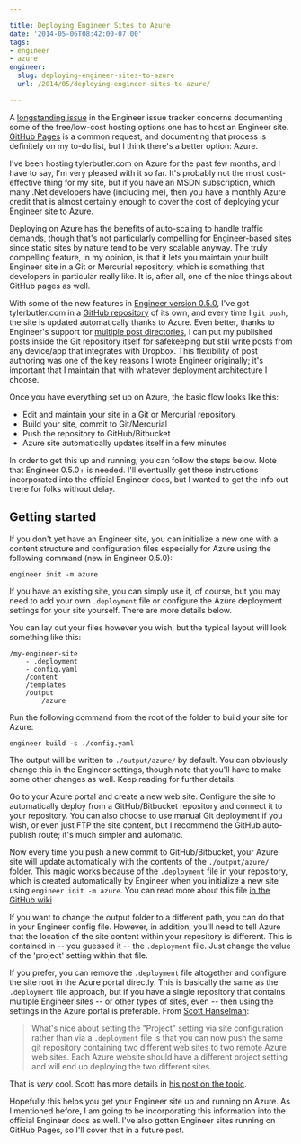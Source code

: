 ```yaml
---

title: Deploying Engineer Sites to Azure
date: '2014-05-06T08:42:00-07:00'
tags:
- engineer
- azure
engineer:
  slug: deploying-engineer-sites-to-azure
  url: /2014/05/deploying-engineer-sites-to-azure/

---
```


A [longstanding issue][1] in the Engineer issue tracker concerns documenting some of the free/low-cost hosting options one has to host an Engineer site. [GitHub Pages](http://pages.github.com/) is a common request, and documenting that process is definitely on my to-do list, but I think there's a better option: Azure.

[1]: https://github.com/tylerbutler/engineer/issues/51

I've been hosting tylerbutler.com on Azure for the past few months, and I have to say, I'm very pleased with it so far. It's probably not the most cost-effective thing for my site, but if you have an MSDN subscription, which many .Net developers have (including me), then you have a monthly Azure credit that is almost certainly enough to cover the cost of deploying your Engineer site to Azure.

Deploying on Azure has the benefits of auto-scaling to handle traffic demands, though that's not particularly compelling for Engineer-based sites since static sites by nature tend to be very scalable anyway. The truly compelling feature, in my opinion, is that it lets you maintain your built Engineer site in a Git or Mercurial repository, which is something that developers in particular really like. It is, after all, one of the nice things about GitHub pages as well.

With some of the new features in [Engineer version 0.5.0][3], I've got tylerbutler.com in a [GitHub repository][4] of its own, and every time I `git push`, the site is updated automatically thanks to Azure. Even better, thanks to Engineer's support for [multiple post directories][5], I can put my published posts inside the Git repository itself for safekeeping but still write posts from any device/app that integrates with Dropbox. This flexibility of post authoring was one of the key reasons I wrote Engineer originally; it's important that I maintain that with whatever deployment architecture I choose.

[3]: /2014/05/engineer-v0-5-0-released/
[4]: https://github.com/tylerbutler/tylerbutler.com
[5]: https://engineer.readthedocs.org/en/master/settings.html#engineer.conf.EngineerConfiguration.POST_DIR

Once you have everything set up on Azure, the basic flow looks like this:

- Edit and maintain your site in a Git or Mercurial repository
- Build your site, commit to Git/Mercurial
- Push the repository to GitHub/Bitbucket
- Azure site automatically updates itself in a few minutes

In order to get this up and running, you can follow the steps below. Note that Engineer 0.5.0+ is needed. I'll eventually get these instructions incorporated into the official Engineer docs, but I wanted to get the info out there for folks without delay.

## Getting started

If you don't yet have an Engineer site, you can initialize a new one with a content structure and configuration files especially for Azure using the following command (new in Engineer 0.5.0):

```text
engineer init -m azure
```

If you have an existing site, you can simply use it, of course, but you may need to add your own `.deployment` file or configure the Azure deployment settings for your site yourself. There are more details below.

You can lay out your files however you wish, but the typical layout will look something like this:

```text
/my-engineer-site
    - .deployment
    - config.yaml
    /content
    /templates
    /output
        /azure
```

Run the following command from the root of the folder to build your site for Azure:

```text
engineer build -s ./config.yaml
```

The output will be written to `./output/azure/` by default. You can obviously change this in the Engineer settings, though note that you'll have to make some other changes as well. Keep reading for further details.

Go to your Azure portal and create a new web site. Configure the site to automatically deploy from a GitHub/Bitbucket repository and connect it to your repository. You can also choose to use manual Git deployment if you wish, or even just FTP the site content, but I recommend the GitHub auto-publish route; it's much simpler and automatic.

Now every time you push a new commit to GitHub/Bitbucket, your Azure site will update automatically with the contents of the `./output/azure/` folder. This magic works because of the `.deployment` file in your repository, which is created automatically by Engineer when you initialize a new site using `engineer init -m azure`. You can read more about this file [in the GitHub wiki](https://github.com/projectkudu/kudu/wiki/Customizing-deployments)

If you want to change the output folder to a different path, you can do that in your Engineer config file. However, in addition, you'll need to tell Azure that the location of the site content within your repository is different. This is contained in -- you guessed it -- the `.deployment` file. Just change the value of the 'project' setting within that file.

If you prefer, you can remove the `.deployment` file altogether and configure the site root in the Azure portal directly. This is basically the same as the `.deployment` file approach, but if you have a single repository that contains multiple Engineer sites -- or other types of sites, even -- then using the settings in the Azure portal is preferable. From [Scott Hanselman][2]:

> What's nice about setting the "Project" setting via site configuration rather than via a `.deployment` file is that you can now push the same git repository containing two different web sites to two remote Azure web sites. Each Azure website should have a different project setting and will end up deploying the two different sites.

That is *very* cool. Scott has more details in [his post on the topic][2].

[2]: http://www.hanselman.com/blog/DeployingTWOWebsitesToWindowsAzureFromOneGitRepository.aspx

Hopefully this helps you get your Engineer site up and running on Azure. As I mentioned before, I am going to be incorporating this information into the official Engineer docs as well. I've also gotten Engineer sites running on GitHub Pages, so I'll cover that in a future post.

<!--
In particular, GitHub offers a service called [GitHub Pages](http://pages.github.com/) that integrates wonderfully with Jekyll. Of course, if you're using Engineer, you're not using Jekyll,
-->
